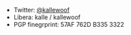 - Twitter: [@kallewoof](https://twitter.com/kallewoof)
- Libera: kalle / kallewoof
- PGP finegrprint: 57AF 762D B335 3322
